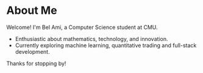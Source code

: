 # About Me
 Welcome! I'm Bel Ami, a Computer Science student at CMU.
- Enthusiastic about mathematics, technology, and innovation.
- Currently exploring machine learning, quantitative trading and full-stack development.

Thanks for stopping by!
